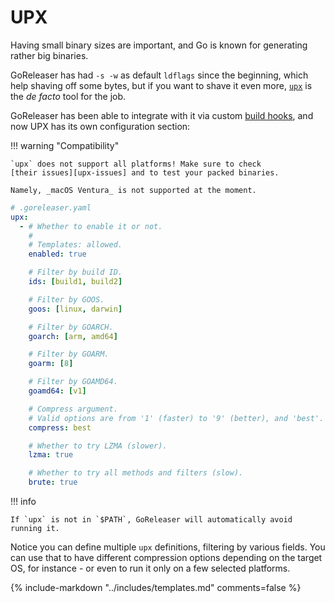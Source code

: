 # UPX

Having small binary sizes are important, and Go is known for generating rather
big binaries.

GoReleaser has had `-s -w` as default `ldflags` since the beginning, which help
shaving off some bytes, but if you want to shave it even more, [`upx`][upx] is
the _de facto_ tool for the job.

GoReleaser has been able to integrate with it via custom [build hooks][bhooks],
and now UPX has its own configuration section:

!!! warning "Compatibility"

    `upx` does not support all platforms! Make sure to check
    [their issues][upx-issues] and to test your packed binaries.

    Namely, _macOS Ventura_ is not supported at the moment.

```yaml
# .goreleaser.yaml
upx:
  - # Whether to enable it or not.
    #
    # Templates: allowed.
    enabled: true

    # Filter by build ID.
    ids: [build1, build2]

    # Filter by GOOS.
    goos: [linux, darwin]

    # Filter by GOARCH.
    goarch: [arm, amd64]

    # Filter by GOARM.
    goarm: [8]

    # Filter by GOAMD64.
    goamd64: [v1]

    # Compress argument.
    # Valid options are from '1' (faster) to '9' (better), and 'best'.
    compress: best

    # Whether to try LZMA (slower).
    lzma: true

    # Whether to try all methods and filters (slow).
    brute: true
```

!!! info

    If `upx` is not in `$PATH`, GoReleaser will automatically avoid running it.

Notice you can define multiple `upx` definitions, filtering by various fields.
You can use that to have different compression options depending on the target
OS, for instance - or even to run it only on a few selected platforms.

{% include-markdown "../includes/templates.md" comments=false %}

[upx]: https://upx.github.io/
[upx-issues]: https://github.com/upx/upx/issues
[bhooks]: /customization/builds/#build-hooks
